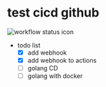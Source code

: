 # test cicd github
![workflow status icon](https://github.com/zjumark/try_github_action/actions/workflows/try-golang.yml/badge.svg)

* todo list
    * [x] add webhook
    * [X] add webhook to actions
    * [ ] golang CD
    * [ ] golang with docker

